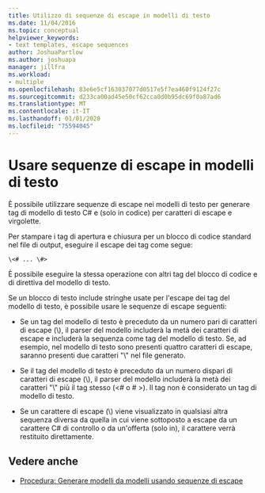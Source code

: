 ```yaml
---
title: Utilizzo di sequenze di escape in modelli di testo
ms.date: 11/04/2016
ms.topic: conceptual
helpviewer_keywords:
- text templates, escape sequences
author: JoshuaPartlow
ms.author: joshuapa
manager: jillfra
ms.workload:
- multiple
ms.openlocfilehash: 83e6e5cf163037077d0517e5f7ea460f9124f27c
ms.sourcegitcommit: d233ca00ad45e50cf62cca0d0b95dc69f0a87ad6
ms.translationtype: MT
ms.contentlocale: it-IT
ms.lasthandoff: 01/01/2020
ms.locfileid: "75594045"
---
```

# <a name="use-escape-sequences-in-text-templates"></a>Usare sequenze di escape in modelli di testo

È possibile utilizzare sequenze di escape nei modelli di testo per generare tag di modello di testo C# e (solo in codice) per caratteri di escape e virgolette.

Per stampare i tag di apertura e chiusura per un blocco di codice standard nel file di output, eseguire il escape dei tag come segue:

```
\<# ... \#>
```

È possibile eseguire la stessa operazione con altri tag del blocco di codice e di direttiva del modello di testo.

Se un blocco di testo include stringhe usate per l'escape dei tag del modello di testo, è possibile usare le sequenze di escape seguenti:

- Se un tag del modello di testo è preceduto da un numero pari di caratteri di escape (\\), il parser del modello includerà la metà dei caratteri di escape e includerà la sequenza come tag del modello di testo. Se, ad esempio, nel modello di testo sono presenti quattro caratteri di escape, saranno presenti due caratteri "\\" nel file generato.

- Se il tag del modello di testo è preceduto da un numero dispari di caratteri di escape (\\), il parser del modello includerà la metà dei caratteri "\\" più il tag stesso (\<# o # >). Il tag non è considerato un tag di modello di testo.

- Se un carattere di escape (\\) viene visualizzato in qualsiasi altra sequenza diversa da quella in cui viene sottoposto a escape da un carattere C# di controllo o da un'offerta (solo in), il carattere verrà restituito direttamente.

## <a name="see-also"></a>Vedere anche

- [Procedura: Generare modelli da modelli usando sequenze di escape](../modeling/how-to-generate-templates-from-templates-by-using-escape-sequences.md)
